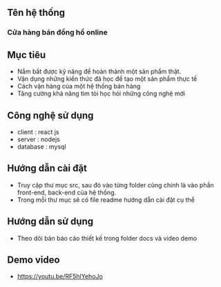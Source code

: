 
## Tên hệ thống
### Cửa hàng bán đồng hồ online

## Mục tiêu
- Nắm bắt được kỹ năng để hoàn thành một sản phẩm thật.
- Vận dụng những kiến thức đã học để tạo một sản phẩm thực tế
- Cách vận hàng của một hệ thống bán hàng
- Tăng cường khả năng tìm tòi học hỏi những công nghệ mới


## Công nghệ sử dụng
- client : react js
- server : nodejs
- database : mysql

## Hướng dẫn cài đặt
- Truy cập thư mục src, sau đó vào từng folder cũng chính là vào phần front-end, back-end của hệ thống.
- Trong mỗi thư mục sẽ có file readme hướng dẫn cài đặt cụ thể
## Hướng dẫn sử dụng
- Theo dõi bản báo cáo thiết kế trong folder docs và video demo

## Demo video
- https://youtu.be/RF5hlYehoJo

